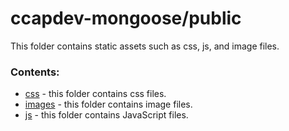# ccapdev-mongoose/public

This folder contains static assets such as css, js, and image files.

### Contents:
- [css](https://github.com/arvention/ccapdev-mongoose/tree/master/public/css) - this folder contains css files.
- [images](https://github.com/arvention/ccapdev-mongoose/tree/master/public/images) - this folder contains image files.
- [js](https://github.com/arvention/ccapdev-mongoose/tree/master/public/js) - this folder contains JavaScript files.
